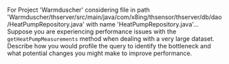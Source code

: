For Project 'Warmduscher' considering file in path 'Warmduscher/thserver/src/main/java/com/x8ing/thsensor/thserver/db/dao/HeatPumpRepository.java' with name 'HeatPumpRepository.java'... 
Suppose you are experiencing performance issues with the `getHeatPumpMeasurements` method when dealing with a very large dataset.  Describe how you would profile the query to identify the bottleneck and what potential changes you might make to improve performance.
